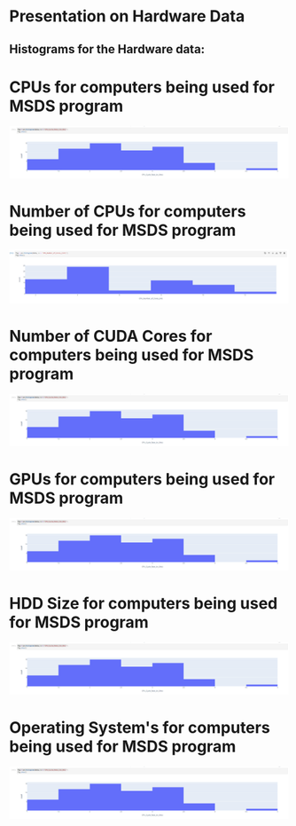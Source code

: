 # Presentation on Hardware Data

## Histograms for the Hardware data:

# CPUs for computers being used for MSDS program
![](https://github.com/ThinkTim21/JupyterNotebookPractice/blob/main/CPUs_MSDS_Orientation.PNG)

# Number of CPUs for computers being used for MSDS program
![](https://github.com/ThinkTim21/JupyterNotebookPractice/blob/main/CPU_cores_MSDS_Orientation.PNG)

# Number of CUDA Cores for computers being used for MSDS program
![](https://github.com/ThinkTim21/JupyterNotebookPractice/blob/main/CPUs_MSDS_Orientation.PNG)
# GPUs  for computers being used for MSDS program
![](https://github.com/ThinkTim21/JupyterNotebookPractice/blob/main/CPUs_MSDS_Orientation.PNG)
# HDD Size for computers being used for MSDS program
![](https://github.com/ThinkTim21/JupyterNotebookPractice/blob/main/CPUs_MSDS_Orientation.PNG)
# Operating System's for computers being used for MSDS program
![](https://github.com/ThinkTim21/JupyterNotebookPractice/blob/main/CPUs_MSDS_Orientation.PNG)

